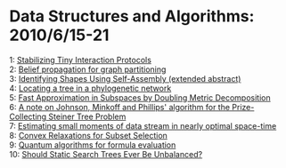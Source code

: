 # Data Structures and Algorithms: 2010/6/15-21  
1: [Stabilizing Tiny Interaction Protocols](https://doi.org/10.48550/arXiv.0806.3471)  
2: [Belief propagation for graph partitioning](https://doi.org/10.48550/arXiv.0912.3563)  
3: [Identifying Shapes Using Self-Assembly (extended abstract)](https://doi.org/10.48550/arXiv.1006.3046)  
4: [Locating a tree in a phylogenetic network](https://doi.org/10.48550/arXiv.1006.3122)  
5: [Fast Approximation in Subspaces by Doubling Metric Decomposition](https://doi.org/10.48550/arXiv.0911.1626)  
6: [A note on Johnson, Minkoff and Phillips' algorithm for the  Prize-Collecting Steiner Tree Problem](https://doi.org/10.48550/arXiv.1004.1437)  
7: [Estimating small moments of data stream in nearly optimal space-time](https://doi.org/10.48550/arXiv.1005.1120)  
8: [Convex Relaxations for Subset Selection](https://doi.org/10.48550/arXiv.1006.3601)  
9: [Quantum algorithms for formula evaluation](https://doi.org/10.48550/arXiv.1006.3651)  
10: [Should Static Search Trees Ever Be Unbalanced?](https://doi.org/10.48550/arXiv.1006.3715)  